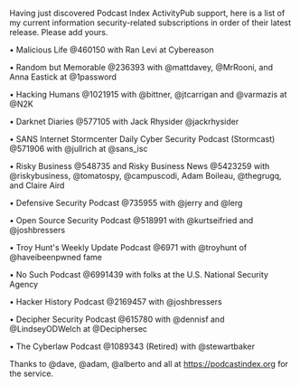 Having just discovered Podcast Index ActivityPub support, here is a list of my current information security-related subscriptions in order of their latest release. Please add yours.

• Malicious Life @460150 with Ran Levi at Cybereason

• Random but Memorable @236393 with @mattdavey, @MrRooni, and Anna Eastick at @1password 

• Hacking Humans @1021915 with @bittner, @jtcarrigan and @varmazis at @N2K

• Darknet Diaries @577105 with Jack Rhysider @jackrhysider

• SANS Internet Stormcenter Daily Cyber Security Podcast (Stormcast) @571906 with @jullrich at @sans_isc

• Risky Business @548735 and Risky Business News @5423259  with @riskybusiness, @tomatospy, @campuscodi, Adam Boileau, @thegrugq, and Claire Aird

• Defensive Security Podcast @735955 with @jerry and @lerg

• Open Source Security Podcast @518991 with  @kurtseifried and @joshbressers

• Troy Hunt's Weekly Update Podcast @6971 with @troyhunt of @haveibeenpwned fame

• No Such Podcast @6991439 with folks at the U.S. National Security Agency

• Hacker History Podcast @2169457 with @joshbressers

• Decipher Security Podcast @615780 with @dennisf and @LindseyODWelch at @Deciphersec

• The Cyberlaw Podcast @1089343 (Retired) with @stewartbaker

Thanks to @dave, @adam, @alberto and all at https://podcastindex.org for the service.